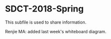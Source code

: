 # SDCT-2018-Spring
This subfile is used to share information.

Renjie MA: added last week's whiteboard diagram.